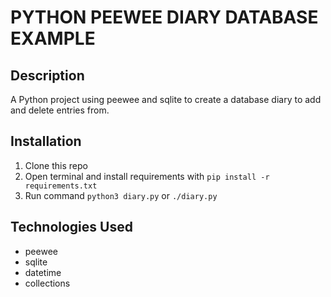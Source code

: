 # PYTHON PEEWEE DIARY DATABASE EXAMPLE

## Description

A Python project using peewee and sqlite to create a database diary to add and delete entries from.

## Installation

1. Clone this repo
2. Open terminal and install requirements with ```pip install -r requirements.txt```
3. Run command ```python3 diary.py``` or ```./diary.py```

## Technologies Used

- peewee
- sqlite
- datetime
- collections
